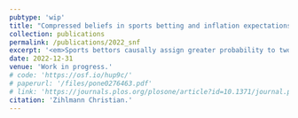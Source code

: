 ```yaml
---
pubtype: 'wip'
title: "Compressed beliefs in sports betting and inflation expectations."
collection: publications
permalink: /publications/2022_snf
excerpt: '<em>Sports bettors causally assign greater probability to two sub-events ("Home wins" and "Draw") than the logically equivalent joint event ("Either Home wins or Draw"), a pattern that can also be found in inflation expectations.</em>'
date: 2022-12-31
venue: 'Work in progress.'
# code: 'https://osf.io/hup9c/'
# paperurl: '/files/pone0276463.pdf'
# link: 'https://journals.plos.org/plosone/article?id=10.1371/journal.pone.0276463'
citation: 'Zihlmann Christian.'
---
```

